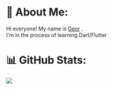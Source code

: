 # 💫 About Me:
Hi everyone! My name is <a href="https://t.me/mokinal" target="_blank">Geor</a> .<br> I'm in the process of learning Dart/Flutter<br>
# 📊 GitHub Stats:
<!-- ![](https://github-readme-stats.vercel.app/api?username=TakaFriman&theme=tokyonight&hide_border=false&include_all_commits=true&count_private=true)<br/> -->
![](https://github-readme-streak-stats.herokuapp.com/?user=TakaFriman&theme=tokyonight&hide_border=false)<br/>
<!-- ![](https://github-readme-stats.vercel.app/api/top-langs/?username=TakaFriman&theme=tokyonight&hide_border=false&include_all_commits=true&count_private=true&layout=compact) -->

